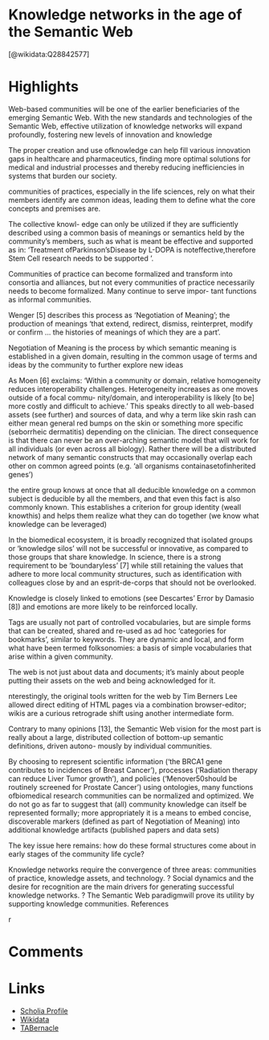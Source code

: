 
Knowledge networks in the age of the Semantic Web
=================================================
  
  [@wikidata:Q28842577]  

# Highlights

Web-based communities will be one of the earlier beneficiaries of the emerging Semantic Web. With the new standards and technologies of the Semantic Web, effective utilization of knowledge networks will expand profoundly, fostering new levels of innovation and knowledge

The proper creation and use ofknowledge can help fill various innovation gaps in healthcare and pharmaceutics, finding more optimal solutions for medical and industrial processes and thereby reducing inefficiencies in systems that burden our society.

communities of practices, especially in the life sciences, rely on what their members identify are common ideas, leading them to define what the core concepts and premises are.

The collective knowl- edge can only be utilized if they are sufficiently described using a common basis of meanings or semantics held by the community’s members, such as what is meant be effective and supported as in: ‘Treatment ofParkinson’sDisease by L-DOPA is noteffective,therefore Stem Cell research needs to be supported ’. 

Communities of practice can become formalized
and transform into consortia and alliances, but not every communities of practice necessarily needs to become formalized. Many continue to serve impor- tant functions as informal communities.

Wenger [5] describes this process as ‘Negotiation of Meaning’; the production of meanings ‘that extend, redirect, dismiss, reinterpret, modify or confirm ... the histories of meanings of which they are a part’.

Negotiation of Meaning is the process by which
semantic meaning is established in a given domain, resulting in the common usage of terms and ideas by the community to further explore new ideas

As Moen [6] exclaims: ‘Within a community or domain, relative homogeneity reduces interoperability challenges. Heterogeneity increases as one moves outside of a focal commu- nity/domain, and interoperability is likely [to be] more costly and difficult to achieve.’ This speaks directly to all web-based assets (see further) and sources of data, and why a term like skin rash can either mean general red bumps on the skin or something more specific (seborrheic dermatitis) depending on the clinician. The direct consequence is that there can never be an over-arching semantic model that will work for all individuals (or even across all biology). Rather there will be a distributed network of many semantic constructs that may occasionally overlap each other on common agreed points (e.g. ‘all organisms containasetofinherited genes’)

the entire group knows at once that all deducible knowledge on a common subject is deducible by all the members, and that even this fact is also commonly known. This establishes a criterion for group identity (weall knowthis) and helps them realize what they can do together (we know what knowledge can be leveraged)

In the biomedical ecosystem, it is broadly recognized that isolated groups or ‘knowledge silos’ will not be successful or innovative, as compared to those groups that share knowledge. In science, there is a strong requirement to be ‘boundaryless’ [7] while still retaining the values that adhere to more local community structures, such as identification with colleagues close by and an esprit-de-corps that should not be overlooked.

Knowledge is closely linked to emotions (see Descartes’ Error by Damasio [8]) and emotions are more likely to be reinforced locally.

Tags are usually not part of controlled vocabularies, but are simple forms that can be created, shared and re-used as ad hoc ‘categories for bookmarks’, similar to keywords. They are dynamic and local, and form what have been termed folksonomies: a basis of simple vocabularies that arise within a given community.

The web is not just about data and documents; it’s mainly about people putting their assets on the web and being acknowledged for it.

nterestingly, the original tools written for the web by Tim Berners Lee allowed direct editing of HTML pages via a combination browser-editor; wikis are a curious retrograde shift using another intermediate form.

Contrary to many opinions [13], the Semantic Web vision for the most part is really about a large, distributed collection of bottom-up semantic definitions, driven autono- mously by individual communities.

By choosing to represent scientific information (‘the BRCA1 gene contributes to incidences of Breast Cancer’), processes (‘Radiation therapy can reduce Liver Tumor growth’), and policies (‘Menover50should be routinely screened for Prostate Cancer’) using ontologies, many functions ofbiomedical research communities can be normalized and optimized. We do not go as far to suggest that (all) community knowledge can itself be represented formally; more appropriately it is a means to embed concise, discoverable markers (defined as part of Negotiation of Meaning) into additional knowledge artifacts (published papers and data sets)

The key issue here remains: how do these formal structures come about in early stages of the community life cycle?

Knowledge networks require the convergence of three areas: communities of practice, knowledge assets, and technology.
? Social dynamics and the desire for recognition are the main drivers for generating successful knowledge networks.
? The Semantic Web paradigmwill prove its utility by supporting knowledge communities.
References

r
# Comments

# Links
  
 * [Scholia Profile](https://scholia.toolforge.org/work/Q28842577)  
 * [Wikidata](https://www.wikidata.org/wiki/Q28842577)  
 * [TABernacle](https://tabernacle.toolforge.org/?#/tab/manual/Q28842577/P921%3BP4510)  
